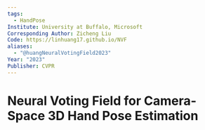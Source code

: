 ```yaml
---
tags:
  - HandPose
Institute: University at Buffalo, Microsoft
Corresponding Author: Zicheng Liu
Code: https://linhuang17.github.io/NVF
aliases:
  - "@huangNeuralVotingField2023"
Year: "2023"
Publisher: CVPR
---
```

# Neural Voting Field for Camera-Space 3D Hand Pose Estimation